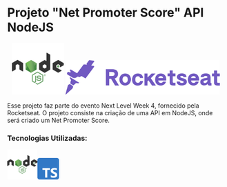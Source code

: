 # Projeto "Net Promoter Score" API NodeJS

<p align="center">
<img src="./assetsReadme/nodejs-icon.png" Title="NodeJS" alt="NodeJS" height="120" />  <img src="./assetsReadme/rocketseat-icon.png" Title="RocketSeat" alt="RocketSeat" height="80" />
</p>


Esse projeto faz parte do evento Next Level Week 4, fornecido pela Rocketseat. O projeto consiste na criação de uma API em NodeJS, onde será criado um Net Promoter Score.

### Tecnologias Utilizadas:

<img src="./assetsReadme/nodejs-icon.png" title="NodeJS" alt="NodeJS" height="70" /><img src="./assetsReadme/typescript-icon.png" title="TypeScript" alt="TypeScript" height="50" />

